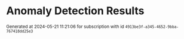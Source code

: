 # Anomaly Detection Results


<sup>Generated at 2024-05-21 11:21:06 for subscription with id `4913be3f-a345-4652-9bba-767418dd25e3`</sup>
